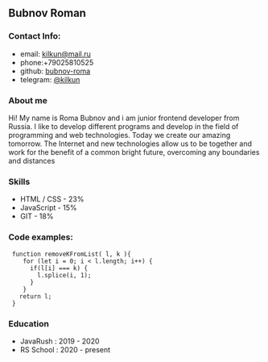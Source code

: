 ## Bubnov Roman

### Contact Info:  

* email: kilkun@mail.ru  
* phone:+79025810525
* github: [bubnov-roma](https://github.com/Bubnov-Roma)
* telegram: [@kilkun](https://t.me/kilkun)

### About me

Hi! My name is Roma Bubnov and i am junior frontend developer from Russia. I like to develop different programs and develop in the field of programming and web technologies. Today we create our amazing tomorrow. The Internet and new technologies allow us to be together and work for the benefit of a common bright future, overcoming any boundaries and distances

### Skills

* HTML / CSS - 23%
* JavaScript - 15%
* GIT - 18%

### Code examples:

```
 function removeKFromList( l, k ){
    for (let i = 0; i < l.length; i++) {
      if(l[i] === k) {
        l.splice(i, 1);
      }
    }
   return l;
 }
```

### Education

* JavaRush : 2019 - 2020
* RS School : 2020 - present

